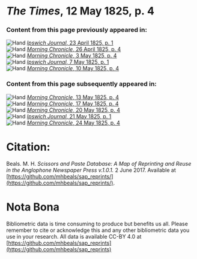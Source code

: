 # *The Times*, 12 May 1825, p. 4  
  
### Content from this page previously appeared in:  
![Hand](http://scissorsandpaste.net/wp-content/uploads/2017/06/smallhandpointer.png) [*Ipswich Journal*, 23 April 1825, p. 1](https://mhbeals.github.io/sap_html/Ipswich-Journal/Ipswich-Journal-23-April-1825-p-1)  
![Hand](http://scissorsandpaste.net/wp-content/uploads/2017/06/smallhandpointer.png) [*Morning Chronicle*, 26 April 1825, p. 4](https://mhbeals.github.io/sap_html/Morning-Chronicle/Morning-Chronicle-26-April-1825-p-4)  
![Hand](http://scissorsandpaste.net/wp-content/uploads/2017/06/smallhandpointer.png) [*Morning Chronicle*, 3 May 1825, p. 4](https://mhbeals.github.io/sap_html/Morning-Chronicle/Morning-Chronicle-3-May-1825-p-4)  
![Hand](http://scissorsandpaste.net/wp-content/uploads/2017/06/smallhandpointer.png) [*Ipswich Journal*, 7 May 1825, p. 1](https://mhbeals.github.io/sap_html/Ipswich-Journal/Ipswich-Journal-7-May-1825-p-1)  
![Hand](http://scissorsandpaste.net/wp-content/uploads/2017/06/smallhandpointer.png) [*Morning Chronicle*, 10 May 1825, p. 4](https://mhbeals.github.io/sap_html/Morning-Chronicle/Morning-Chronicle-10-May-1825-p-4)  
  
### Content from this page subsequently appeared in:  
![Hand](http://scissorsandpaste.net/wp-content/uploads/2017/06/smallhandpointer.png) [*Morning Chronicle*, 13 May 1825, p. 4](https://mhbeals.github.io/sap_html/Morning-Chronicle/Morning-Chronicle-13-May-1825-p-4)  
![Hand](http://scissorsandpaste.net/wp-content/uploads/2017/06/smallhandpointer.png) [*Morning Chronicle*, 17 May 1825, p. 4](https://mhbeals.github.io/sap_html/Morning-Chronicle/Morning-Chronicle-17-May-1825-p-4)  
![Hand](http://scissorsandpaste.net/wp-content/uploads/2017/06/smallhandpointer.png) [*Morning Chronicle*, 20 May 1825, p. 4](https://mhbeals.github.io/sap_html/Morning-Chronicle/Morning-Chronicle-20-May-1825-p-4)  
![Hand](http://scissorsandpaste.net/wp-content/uploads/2017/06/smallhandpointer.png) [*Ipswich Journal*, 21 May 1825, p. 1](https://mhbeals.github.io/sap_html/Ipswich-Journal/Ipswich-Journal-21-May-1825-p-1)  
![Hand](http://scissorsandpaste.net/wp-content/uploads/2017/06/smallhandpointer.png) [*Morning Chronicle*, 24 May 1825, p. 4](https://mhbeals.github.io/sap_html/Morning-Chronicle/Morning-Chronicle-24-May-1825-p-4)  


# Citation: 

Beals. M. H. *Scissors and Paste Database: A Map of Reprinting and Reuse in the Anglophone Newspaper Press v.1.0.1.* 2 June 2017. Available at [https://github.com/mhbeals/sap_reprints/](https://github.com/mhbeals/sap_reprints/). 

# Nota Bona

Bibliometric data is time consuming to produce but benefits us all. Please remember to cite or acknowledge this and any other bibliometric data you use in your research. All data is available CC-BY 4.0 at [https://github.com/mhbeals/sap_reprints](https://github.com/mhbeals/sap_reprints)